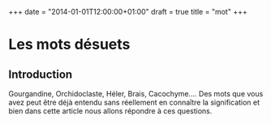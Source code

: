 +++
date = "2014-01-01T12:00:00+01:00"
draft = true
title = "mot"
+++

# Les mots désuets

## Introduction

Gourgandine, Orchidoclaste, Héler, Brais, Cacochyme.... Des mots que vous avez peut être déjà entendu sans réellement en connaître la signification et bien dans cette article nous allons répondre à ces questions.
